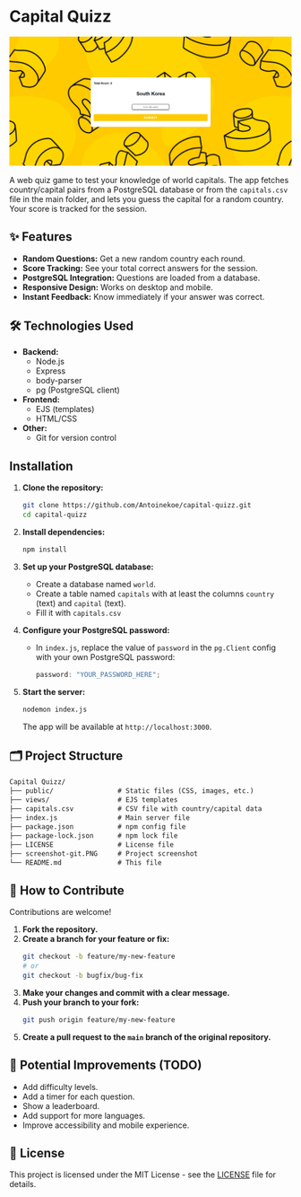 # Capital Quizz

[![Capital Quizz](screenshot-git.PNG)]()

A web quiz game to test your knowledge of world capitals. The app fetches country/capital pairs from a PostgreSQL database or from the `capitals.csv` file in the main folder, and lets you guess the capital for a random country. Your score is tracked for the session.

## ✨ Features

- **Random Questions:** Get a new random country each round.
- **Score Tracking:** See your total correct answers for the session.
- **PostgreSQL Integration:** Questions are loaded from a database.
- **Responsive Design:** Works on desktop and mobile.
- **Instant Feedback:** Know immediately if your answer was correct.

## 🛠️ Technologies Used

- **Backend:**
  - Node.js
  - Express
  - body-parser
  - pg (PostgreSQL client)
- **Frontend:**
  - EJS (templates)
  - HTML/CSS
- **Other:**
  - Git for version control

## Installation

1. **Clone the repository:**

   ```bash
   git clone https://github.com/Antoinekoe/capital-quizz.git
   cd capital-quizz
   ```

2. **Install dependencies:**

   ```bash
   npm install
   ```

3. **Set up your PostgreSQL database:**

   - Create a database named `world`.
   - Create a table named `capitals` with at least the columns `country` (text) and `capital` (text).
   - Fill it with `capitals.csv`

4. **Configure your PostgreSQL password:**

   - In `index.js`, replace the value of `password` in the `pg.Client` config with your own PostgreSQL password:
     ```js
     password: "YOUR_PASSWORD_HERE";
     ```

5. **Start the server:**

   ```bash
   nodemon index.js
   ```

   The app will be available at `http://localhost:3000`.

## 🗂️ Project Structure

```
Capital Quizz/
├── public/                # Static files (CSS, images, etc.)
├── views/                 # EJS templates
├── capitals.csv           # CSV file with country/capital data
├── index.js               # Main server file
├── package.json           # npm config file
├── package-lock.json      # npm lock file
├── LICENSE                # License file
├── screenshot-git.PNG     # Project screenshot
└── README.md              # This file
```

## 🤝 How to Contribute

Contributions are welcome!

1. **Fork the repository.**
2. **Create a branch for your feature or fix:**
   ```bash
   git checkout -b feature/my-new-feature
   # or
   git checkout -b bugfix/bug-fix
   ```
3. **Make your changes and commit with a clear message.**
4. **Push your branch to your fork:**
   ```bash
   git push origin feature/my-new-feature
   ```
5. **Create a pull request to the `main` branch of the original repository.**

## 🔧 Potential Improvements (TODO)

- Add difficulty levels.
- Add a timer for each question.
- Show a leaderboard.
- Add support for more languages.
- Improve accessibility and mobile experience.

## 🔑 License

This project is licensed under the MIT License - see the [LICENSE](LICENSE) file for details.

